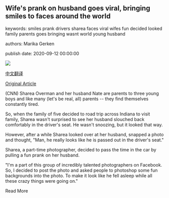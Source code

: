 ## Wife's prank on husband goes viral, bringing smiles to faces around the world

keywords: smiles prank drivers sharea faces viral wifes fun decided looked family parents goes bringing wasnt world young husband

authors: Marika Gerken

publish date: 2020-09-12 00:00:00

![](https://cdn.cnn.com/cnnnext/dam/assets/200911143700-01-wifes-prank-on-husband-goes-viral-trnd-super-tease.jpg)

[中文翻译](Wife%27s%20prank%20on%20husband%20goes%20viral%2C%20bringing%20smiles%20to%20faces%20around%20the%20world_zh.md)

[Original Article](https://edition.cnn.com/2020/09/12/us/wifes-prank-on-husband-goes-viral-trnd/index.html)

(CNN) Sharea Overman and her husband Nate are parents to three young boys and like many (let's be real, all) parents -- they find themselves constantly tired.

So, when the family of five decided to road trip across Indiana to visit family, Sharea wasn't surprised to see her husband slouched back comfortably in the driver's seat. He wasn't snoozing, but it looked that way.

However, after a while Sharea looked over at her husband, snapped a photo and thought, "Man, he really looks like he is passed out in the driver's seat."

Sharea, a part-time photographer, decided to pass the time in the car by pulling a fun prank on her husband.

"I'm a part of this group of incredibly talented photographers on Facebook. So, I decided to post the photo and asked people to photoshop some fun backgrounds into the photo. To make it look like he fell asleep while all these crazy things were going on."

Read More
